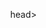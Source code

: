 head>
    <meta charset="UTF-8">
    <meta name="viewport" content="width=device-width, initial-scale=1.0">
    <title>PetGuardian Collar 3D Model</title>
    <style>
        body { margin: 0; }
        canvas { display: block; }
    </style>
</head>
<body>
    <script src="https://cdnjs.cloudflare.com/ajax/libs/three.js/r128/three.min.js"></script>
    <script>
        // Scene
        const scene = new THREE.Scene();

        // Camera
        const camera = new THREE.PerspectiveCamera(75, window.innerWidth / window.innerHeight, 0.1, 1000);
        camera.position.z = 5;

        // Renderer
        const renderer = new THREE.WebGLRenderer();
        renderer.setSize(window.innerWidth, window.innerHeight);
        document.body.appendChild(renderer.domElement);

        // Collar Geometry
        const collarGeometry = new THREE.TorusGeometry(1, 0.2, 16, 100);
        const collarMaterial = new THREE.MeshBasicMaterial({ color: 0x00ff00, wireframe: false });
        const collar = new THREE.Mesh(collarGeometry, collarMaterial);
        scene.add(collar);

        // Screen Geometry
        const screenGeometry = new THREE.BoxGeometry(0.5, 0.5, 0.05);
        const screenMaterial = new THREE.MeshBasicMaterial({ color: 0x0000ff });
        const screen = new THREE.Mesh(screenGeometry, screenMaterial);
        screen.position.set(0, 1.2, 0);
        scene.add(screen);

        // Animation Loop
        function animate() {
            requestAnimationFrame(animate);
            collar.rotation.x += 0.01;
            collar.rotation.y += 0.01;
            renderer.render(scene, camera);
        }
        animate();

        // Handle Window Resize
        window.addEventListener('resize', () => {
            renderer.setSize(window.innerWidth, window.innerHeight);
            camera.aspect = window.innerWidth / window.innerHeight;
            camera.updateProjectionMatrix();
        });
    </script>
</body>
</html>
